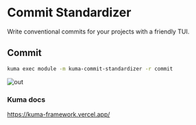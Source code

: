 
# Commit Standardizer

Write conventional commits for your projects with a friendly TUI.

## Commit

```bash
kuma exec module -m kuma-commit-standardizer -r commit
```
![out](https://github.com/user-attachments/assets/b8dd0254-5ee1-43e7-bed5-fae6416b5d51)


### Kuma docs 
https://kuma-framework.vercel.app/
